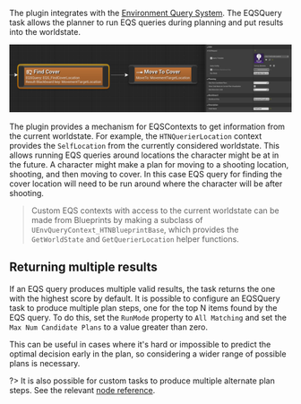 
The plugin integrates with the [Environment Query System](https://docs.unrealengine.com/en-US/Engine/ArtificialIntelligence/EQS/index.html). The EQSQuery task allows the planner to run EQS queries during planning and put results into the worldstate. 

![EQSQuery node in an HTN](_media/eqsquery-node.png)

The plugin provides a mechanism for EQSContexts to get information from the current worldstate. For example, the `HTNQuerierLocation` context provides the `SelfLocation` from the currently considered worldstate. This allows running EQS queries around locations the character might be at in the future. A character might make a plan for moving to a shooting location, shooting, and then moving to cover. In this case EQS query for finding the cover location will need to be run around where the character will be after shooting.

> Custom EQS contexts with access to the current worldstate can be made from Blueprints by making a subclass of `UEnvQueryContext_HTNBlueprintBase`, which provides the `GetWorldState` and `GetQuerierLocation` helper functions.

## Returning multiple results

If an EQS query produces multiple valid results, the task returns the one with the highest score by default. 
It is possible to configure an EQSQuery task to produce multiple plan steps, one for the top N items found by the EQS query. To do this, set the `RunMode` property to `All Matching` and set the `Max Num Candidate Plans` to a value greater than zero.

This can be useful in cases where it's hard or impossible to predict the optimal decision early in the plan, so considering a wider range of possible plans is necessary.

?> It is also possible for custom tasks to produce multiple alternate plan steps. See the relevant [node reference](task?id=planning).